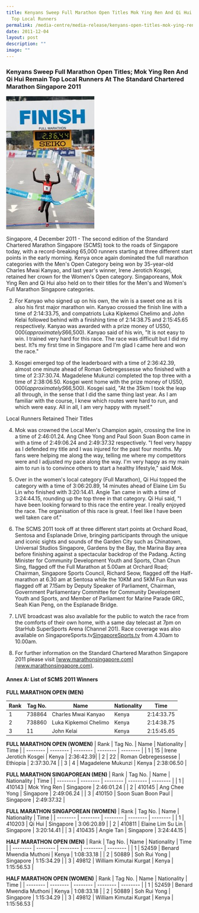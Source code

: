```yaml
---
title: Kenyans Sweep Full Marathon Open Titles Mok Ying Ren And Qi Hui Remain
  Top Local Runners
permalink: /media-centre/media-release/kenyans-open-titles-mok-ying-ren-qi-hui-remain-top-runners/
date: 2011-12-04
layout: post
description: ""
image: ""
---
```

### **Kenyans Sweep Full Marathon Open Titles; Mok Ying Ren And Qi Hui Remain Top Local Runners At The Standard Chartered Marathon Singapore 2011**

![](/images/Media%20Centre/Media%20Release/2011/Dec/finish.gif)

Singapore, 4 December 2011 - The second edition of the Standard Chartered Marathon Singapore (SCMS) took to the roads of Singapore today, with a record-breaking 65,000 runners starting at three different start points in the early morning. Kenya once again dominated the full marathon categories with the Men's Open Category being won by 35-year-old Charles Mwai Kanyao, and last year's winner, Irene Jerotich Kosgei, retained her crown for the Women's Open category. Singaporeans, Mok Ying Ren and Qi Hui also held on to their titles for the Men's and Women's Full Marathon Singapore categories.

2. For Kanyao who signed up on his own, the win is a sweet one as it is also his first major marathon win. Kanyao crossed the finish line with a time of 2:14:33.75, and compatriots Luka Kipkemoi Chelimo and John Kelai followed behind with a finishing time of 2:14:38.75 and 2:15:45.65 respectively. Kanyao was awarded with a prize money of US$50,000 (approximately S$66,500). Kanyao said of his win, "It is not easy to win. I trained very hard for this race. The race was difficult but I did my best. It?s my first time in Singapore and I'm glad I came here and won the race."

3. Kosgei emerged top of the leaderboard with a time of 2:36:42.39, almost one minute ahead of Roman Gebregessesse who finished with a time of 2:37:30.74. Magadelene Mukunzi completed the top three with a time of 2:38:06.50. Kosgei went home with the prize money of US$50,000 (approximately S$66,500). Kosgei said, "At the 35km I took the leap all through, in the sense that I did the same thing last year. As I am familiar with the course, I knew which routes were hard to run, and which were easy. All in all, I am very happy with myself."

Local Runners Retained Their Titles

4.  Mok was crowned the Local Men's Champion again, crossing the line in a time of 2:46:01.24. Ang Chee Yong and Paul Soon Suan Boon came in with a time of 2:49:06.24 and 2:49:37.32 respectively. "I feel very happy as I defended my title and I was injured for the past four months. My fans were helping me along the way, telling me where my competitors were and I adjusted my pace along the way. I'm very happy as my main aim to run is to convince others to start a healthy lifestyle," said Mok.

5. Over in the women's local category (Full Marathon), Qi Hui topped the category with a time of 3:06:20.89, 14 minutes ahead of Elaine Lim Su Lin who finished with 3:20:14.41. Angie Tan came in with a time of 3:24:44.15, rounding up the top three in that category. Qi Hui said, "I have been looking forward to this race the entire year. I really enjoyed the race. The organisation of this race is great. I feel like I have been well taken care of."

6. The SCMS 2011 took off at three different start points at Orchard Road, Sentosa and Esplanade Drive, bringing participants through the unique and iconic sights and sounds of the Garden City such as Chinatown, Universal Studios Singapore, Gardens by the Bay, the Marina Bay area before finishing against a spectacular backdrop of the Padang. Acting Minister for Community Development Youth and Sports, Chan Chun Sing, flagged off the Full Marathon at 5.00am at Orchard Road; Chairman, Singapore Sports Council, Richard Seow, flagged off the Half-marathon at 6.30 am at Sentosa while the 10KM and 5KM Fun Run was flagged off at 7.15am by Deputy Speaker of Parliament, Chairman, Government Parliamentary Committee for Community Development Youth and Sports, and Member of Parliament for Marine Parade GRC, Seah Kian Peng, on the Esplanade Bridge.

7. LIVE broadcast was also available for the public to watch the race from the comforts of their own home, with a same day telecast at 7pm on StarHub SuperSports Arena (Channel 201). Race coverage was also available on SingaporeSports.tv[SingaporeSports.tv](SingaporeSports.tv) from 4.30am to 10.00am.

8. For further information on the Standard Chartered Marathon Singapore 2011 please visit [www.marathonsingapore.com](www.marathonsingapore.com).

#### **Annex A: List of SCMS 2011 Winners**

**FULL MARATHON OPEN (MEN)**

| Rank | Tag No. | Name | Nationality | Time |
| -------- | -------- | -------- | -------- | -------- |
| 1 | 738864 | Charles Mwai Kanyao | Kenya | 2:14:33.75|
| 2 | 738860 | Luka Kipkemoi Chelimo | Kenya | 2:14:38.75|
| 3 | 11 | John Kelai | Kenya | 2:15:45.65 |

**FULL MARATHON OPEN (WOMEN)**
| Rank | Tag No. | Name | Nationality | Time |
| -------- | -------- | -------- | -------- | -------- |
| 1 | 15 | Irene Jerotich Kosgei | Kenya | 2:36:42.39|
| 2 | 22 | Roman Gebregessesse | Ethiopia | 2:37:30.74 |
| 3 | 4 | Magadelene Mukunzi | Kenya | 2:38:06.50 |

**FULL MARATHON SINGAPOREAN (MEN)**
| Rank | Tag No. | Name | Nationality | Time |
| -------- | -------- | -------- | -------- | -------- |
| 1 | 410143 | Mok Ying Ren | Singapore | 2:46:01.24 |
| 2 | 410145 | Ang Chee Yong | Singapore | 2:49:06.24 |
| 3 | 410150 | Soon Suan Boon Paul | Singapore | 2:49:37.32 |

**FULL MARATHON SINGAPOREAN (WOMEN)**
| Rank | Tag No. | Name | Nationality | Time |
| -------- | -------- | -------- | -------- | -------- |
| 1 | 410203 | Qi Hui | Singapore | 3:06:20.89 |
| 2 | 410811 | Elaine Lim Su Lin | Singapore | 3:20:14.41 |
| 3 | 410435 | Angie Tan | Singapore | 3:24:44.15 |

**HALF MARATHON OPEN (MEN)**
| Rank | Tag No. | Name | Nationality | Time |
| -------- | -------- | -------- | -------- | -------- |
| 1 | 52459 | Benard Mwendia Muthoni | Kenya | 1:08:33.18 |
| 2 | 50889 | Soh Rui Yong | Singapore | 1:15:34.29 |
| 3 | 49812 | William Kimutai Kurgat | Kenya | 1:15:56.53 |

**HALF MARATHON OPEN (WOMEN)**
| Rank | Tag No. | Name | Nationality | Time |
| -------- | -------- | -------- | -------- | -------- |
| 1 | 52459 | Benard Mwendia Muthoni | Kenya | 1:08:33.18 |
| 2 | 50889 | Soh Rui Yong | Singapore | 1:15:34.29 |
| 3 | 49812 | William Kimutai Kurgat | Kenya | 1:15:56.53 |